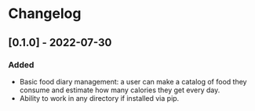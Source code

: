 # Changelog

## [0.1.0] - 2022-07-30

### Added

* Basic food diary management: a user can make a catalog of food they consume and estimate how many calories they get every day.
* Ability to work in any directory if installed via pip.